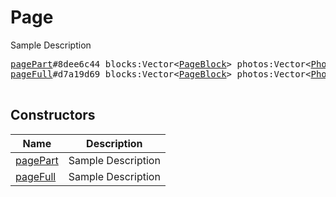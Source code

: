 # Page

Sample Description

<pre>
<a href="../constructor/pagePart.md">pagePart</a>#8dee6c44 blocks:Vector&lt;<a href="../type/PageBlock.md">PageBlock</a>&gt; photos:Vector&lt;<a href="../type/Photo.md">Photo</a>&gt; videos:Vector&lt;<a href="../type/Document.md">Document</a>&gt; = <a href="../type/Page.md">Page</a>;
<a href="../constructor/pageFull.md">pageFull</a>#d7a19d69 blocks:Vector&lt;<a href="../type/PageBlock.md">PageBlock</a>&gt; photos:Vector&lt;<a href="../type/Photo.md">Photo</a>&gt; videos:Vector&lt;<a href="../type/Document.md">Document</a>&gt; = <a href="../type/Page.md">Page</a>;

</pre>

## Constructors

| Name | Description |
|------|-------------|
| [pagePart](../constructor/pagePart.md) | Sample Description |
| [pageFull](../constructor/pageFull.md) | Sample Description |

